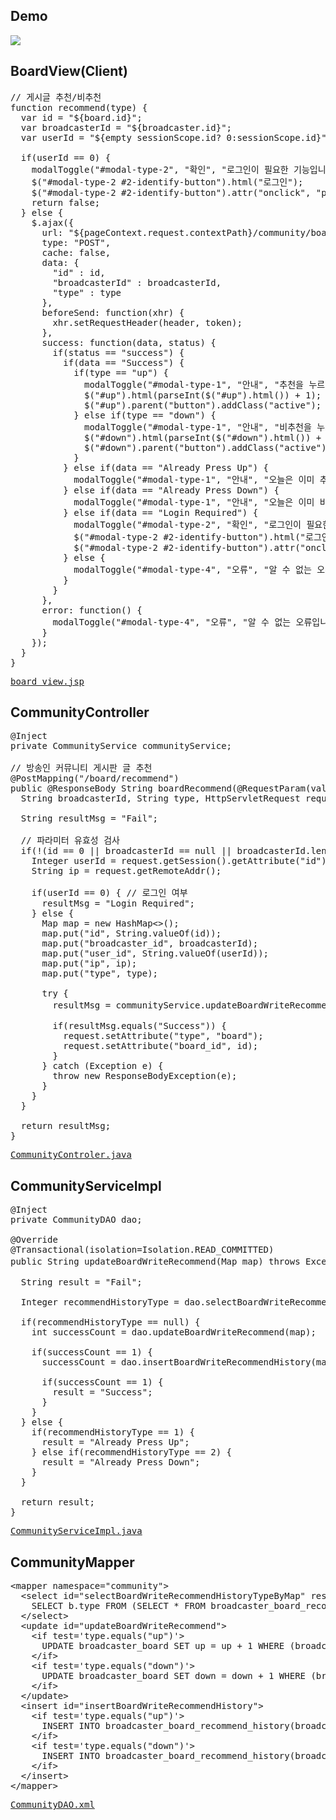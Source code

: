 ## Demo
<img src="https://user-images.githubusercontent.com/47962660/64945677-0ae0f400-d8ac-11e9-975d-a4f9f8bd6468.gif"/>

## BoardView(Client)
<pre>
// 게시글 추천/비추천
function recommend(type) {
  var id = "${board.id}";
  var broadcasterId = "${broadcaster.id}";
  var userId = "${empty sessionScope.id? 0:sessionScope.id}";
	
  if(userId == 0) {
    modalToggle("#modal-type-2", "확인", "로그인이 필요한 기능입니다.");
    $("#modal-type-2 #2-identify-button").html("로그인");
    $("#modal-type-2 #2-identify-button").attr("onclick", "pageMove('login')");
    return false;
  } else {
    $.ajax({
      url: "${pageContext.request.contextPath}/community/board/recommend",
      type: "POST",
      cache: false,
      data: {
        "id" : id,
        "broadcasterId" : broadcasterId,
        "type" : type
      },
      beforeSend: function(xhr) {
        xhr.setRequestHeader(header, token);
      },
      success: function(data, status) {
        if(status == "success") {
          if(data == "Success") {
            if(type == "up") {
              modalToggle("#modal-type-1", "안내", "추천을 누르셨습니다.");
              $("#up").html(parseInt($("#up").html()) + 1);
              $("#up").parent("button").addClass("active");
            } else if(type == "down") {
              modalToggle("#modal-type-1", "안내", "비추천을 누르셨습니다.");
              $("#down").html(parseInt($("#down").html()) + 1);
              $("#down").parent("button").addClass("active");
            }
          } else if(data == "Already Press Up") {
            modalToggle("#modal-type-1", "안내", "오늘은 이미 추천을 누르셨습니다.");
          } else if(data == "Already Press Down") {
            modalToggle("#modal-type-1", "안내", "오늘은 이미 비추천을 누르셨습니다.");
          } else if(data == "Login Required") {
            modalToggle("#modal-type-2", "확인", "로그인이 필요한 기능입니다.");
            $("#modal-type-2 #2-identify-button").html("로그인");
            $("#modal-type-2 #2-identify-button").attr("onclick", "pageMove('login')");
          } else {
            modalToggle("#modal-type-4", "오류", "알 수 없는 오류입니다.");
          }
        }
      },
      error: function() {
        modalToggle("#modal-type-4", "오류", "알 수 없는 오류입니다.");
      }
    });
  }
}
</pre>
<pre>
<a href="https://github.com/KimJongHyeok2/aps/blob/master/APS/src/main/webapp/WEB-INF/views/community/board/board_view.jsp">board_view.jsp</a>
</pre>
## CommunityController
<pre>
@Inject
private CommunityService communityService;

// 방송인 커뮤니티 게시판 글 추천
@PostMapping("/board/recommend")
public @ResponseBody String boardRecommend(@RequestParam(value = "id", defaultValue = "0") int id,
  String broadcasterId, String type, HttpServletRequest request) {
		
  String resultMsg = "Fail";
		
  // 파라미터 유효성 검사
  if(!(id == 0 || broadcasterId == null || broadcasterId.length() == 0 || type == null || type.equals("up") && type.equals("down"))) {
    Integer userId = request.getSession().getAttribute("id")==null? 0:(Integer)request.getSession().getAttribute("id");
    String ip = request.getRemoteAddr();
				
    if(userId == 0) { // 로그인 여부
      resultMsg = "Login Required";
    } else {
      Map<String, String> map = new HashMap<>();
      map.put("id", String.valueOf(id));
      map.put("broadcaster_id", broadcasterId);
      map.put("user_id", String.valueOf(userId));
      map.put("ip", ip);
      map.put("type", type);
					
      try {
        resultMsg = communityService.updateBoardWriteRecommend(map); // 글 추천

        if(resultMsg.equals("Success")) {
          request.setAttribute("type", "board");
          request.setAttribute("board_id", id);
        }
      } catch (Exception e) {
        throw new ResponseBodyException(e);
      }
    }
  }
		
  return resultMsg;
}
</pre>
<pre>
<a href="https://github.com/KimJongHyeok2/aps/blob/master/APS/src/main/java/com/kjh/aps/controller/CommunityController.java">CommunityControler.java</a>
</pre>
## CommunityServiceImpl
<pre>
@Inject
private CommunityDAO dao;
  
@Override
@Transactional(isolation=Isolation.READ_COMMITTED)
public String updateBoardWriteRecommend(Map<String, String> map) throws Exception { // 방송인 커뮤니티 게시판 글 댓글 추천 증가
		
  String result = "Fail";
		
  Integer recommendHistoryType = dao.selectBoardWriteRecommendHistoryTypeByMap(map);

  if(recommendHistoryType == null) {
    int successCount = dao.updateBoardWriteRecommend(map);

    if(successCount == 1) {
      successCount = dao.insertBoardWriteRecommendHistory(map);
	
      if(successCount == 1) {
        result = "Success";
      }
    }
  } else {
    if(recommendHistoryType == 1) {
      result = "Already Press Up";
    } else if(recommendHistoryType == 2) {
      result = "Already Press Down";
    }
  }
		
  return result;
}
</pre>
<pre>
<a href="https://github.com/KimJongHyeok2/aps/blob/master/APS/src/main/java/com/kjh/aps/service/CommunityServiceImpl.java">CommunityServiceImpl.java</a>
</pre>
## CommunityMapper
<pre>
&lt;mapper namespace="community"&gt;
  &lt;select id="selectBoardWriteRecommendHistoryTypeByMap" resultType="Integer"&gt;
    SELECT b.type FROM (SELECT * FROM broadcaster_board_recommend_history WHERE broadcaster_id = #{broadcaster_id}) b WHERE b.broadcaster_board_id = #{id} AND (b.user_id = #{user_id} OR b.ip = #{ip})
  &lt;/select&gt;
  &lt;update id="updateBoardWriteRecommend"&gt;
    &lt;if test='type.equals("up")'&gt;
      UPDATE broadcaster_board SET up = up + 1 WHERE (broadcaster_id = #{broadcaster_id}) AND id = #{id} AND status = 1
    &lt;/if&gt;
    &lt;if test='type.equals("down")'&gt;
      UPDATE broadcaster_board SET down = down + 1 WHERE (broadcaster_id = #{broadcaster_id}) AND id = #{id} AND status = 1
    &lt;/if&gt;
  &lt;/update&gt;
  &lt;insert id="insertBoardWriteRecommendHistory"&gt;
    &lt;if test='type.equals("up")'&gt;
      INSERT INTO broadcaster_board_recommend_history(broadcaster_id, broadcaster_board_id, user_id, ip, type) VALUES(#{broadcaster_id}, #{id}, #{user_id}, #{ip}, 1)
    &lt;/if&gt;
    &lt;if test='type.equals("down")'&gt;
      INSERT INTO broadcaster_board_recommend_history(broadcaster_id, broadcaster_board_id, user_id, ip, type) VALUES(#{broadcaster_id}, #{id}, #{user_id}, #{ip}, 2)
    &lt;/if&gt;
  &lt;/insert&gt;
&lt;/mapper&gt;
</pre>
<pre>
<a href="https://github.com/KimJongHyeok2/aps/blob/master/APS/src/main/java/com/kjh/aps/mapper/CommunityDAO.xml">CommunityDAO.xml</a>
</pre>
